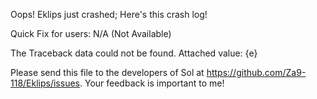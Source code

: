 Oops! Eklips just crashed;
Here's this crash log!

Quick Fix for users: N/A (Not Available)

The Traceback data could not be found. Attached value: {e}

Please send this file to the developers of Sol at https://github.com/Za9-118/Eklips/issues.
Your feedback is important to me!